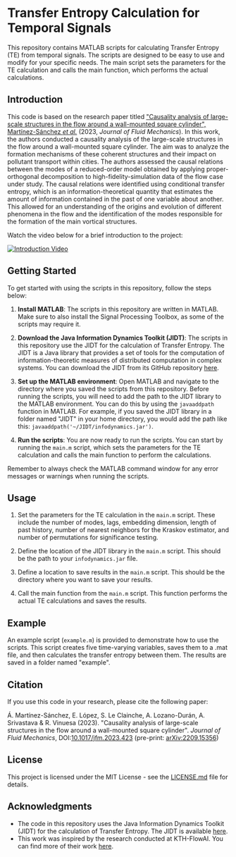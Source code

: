 # Transfer Entropy Calculation for Temporal Signals

This repository contains MATLAB scripts for calculating Transfer Entropy (TE) from temporal signals. The scripts are designed to be easy to use and modify for your specific needs. The main script sets the parameters for the TE calculation and calls the main function, which performs the actual calculations.

## Introduction

This code is based on the research paper titled ["Causality analysis of large-scale structures in the flow around a wall-mounted square cylinder", Martínez-Sánchez *et al.*](https://arxiv.org/abs/2209.15356) (2023, *Journal of Fluid Mechanics*). In this work, the authors conducted a causality analysis of the large-scale structures in the flow around a wall-mounted square cylinder. The aim was to analyze the formation mechanisms of these coherent structures and their impact on pollutant transport within cities. The authors assessed the causal relations between the modes of a reduced-order model obtained by applying proper-orthogonal decomposition to high-fidelity-simulation data of the flow case under study. The causal relations were identified using conditional transfer entropy, which is an information-theoretical quantity that estimates the amount of information contained in the past of one variable about another. This allowed for an understanding of the origins and evolution of different phenomena in the flow and the identification of the modes responsible for the formation of the main vortical structures.

Watch the video below for a brief introduction to the project:

[![Introduction Video](https://i.imgur.com/oBtpQQv.png)](http://www.youtube.com/watch?v=6FSBU9wrqkY)

## Getting Started

To get started with using the scripts in this repository, follow the steps below:

1. **Install MATLAB**: The scripts in this repository are written in MATLAB. Make sure to also install the Signal Processing Toolbox, as some of the scripts may require it.

2. **Download the Java Information Dynamics Toolkit (JIDT)**: The scripts in this repository use the JIDT for the calculation of Transfer Entropy. The JIDT is a Java library that provides a set of tools for the computation of information-theoretic measures of distributed computation in complex systems. You can download the JIDT from its GitHub repository [here](https://github.com/jlizier/jidt/).

3. **Set up the MATLAB environment**: Open MATLAB and navigate to the directory where you saved the scripts from this repository. Before running the scripts, you will need to add the path to the JIDT library to the MATLAB environment. You can do this by using the `javaaddpath` function in MATLAB. For example, if you saved the JIDT library in a folder named "JIDT" in your home directory, you would add the path like this: `javaaddpath('~/JIDT/infodynamics.jar')`.

4. **Run the scripts**: You are now ready to run the scripts. You can start by running the `main.m` script, which sets the parameters for the TE calculation and calls the main function to perform the calculations.

Remember to always check the MATLAB command window for any error messages or warnings when running the scripts.

## Usage

1. Set the parameters for the TE calculation in the `main.m` script. These include the number of modes, lags, embedding dimension, length of past history, number of nearest neighbors for the Kraskov estimator, and number of permutations for significance testing.

2. Define the location of the JIDT library in the `main.m` script. This should be the path to your `infodynamics.jar` file.

3. Define a location to save results in the `main.m` script. This should be the directory where you want to save your results.

4. Call the main function from the `main.m` script. This function performs the actual TE calculations and saves the results.

## Example

An example script (`example.m`) is provided to demonstrate how to use the scripts. This script creates five time-varying variables, saves them to a .mat file, and then calculates the transfer entropy between them. The results are saved in a folder named "example".

## Citation

If you use this code in your research, please cite the following paper:

Á. Martínez-Sánchez, E. López, S. Le Clainche, A. Lozano-Durán, A. Srivastava & R. Vinuesa (2023). "Causality analysis of large-scale structures in the flow around a wall-mounted square cylinder". *Journal of Fluid Mechanics*, DOI:[10.1017/jfm.2023.423](https://doi.org/10.1017/jfm.2023.423) (pre-print: [arXiv:2209.15356](https://arxiv.org/abs/2209.15356))

## License

This project is licensed under the MIT License - see the [LICENSE.md](LICENSE.md) file for details.

## Acknowledgments

* The code in this repository uses the Java Information Dynamics Toolkit (JIDT) for the calculation of Transfer Entropy. The JIDT is available [here](https://github.com/jlizier/jidt/).
* This work was inspired by the research conducted at KTH-FlowAI. You can find more of their work [here](https://github.com/KTH-FlowAI).
